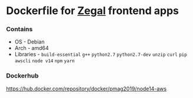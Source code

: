 # Dockerfile for [Zegal](https://zegal.com) frontend apps

### Contains
- OS - Debian
- Arch - amd64
- Libraries - `build-essential` `g++` `python2.7` `python2.7-dev` `unzip` `curl` `pip` `awscli` `node v14` `npm` `yarn`

### Dockerhub
https://hub.docker.com/repository/docker/pmag2019/node14-aws